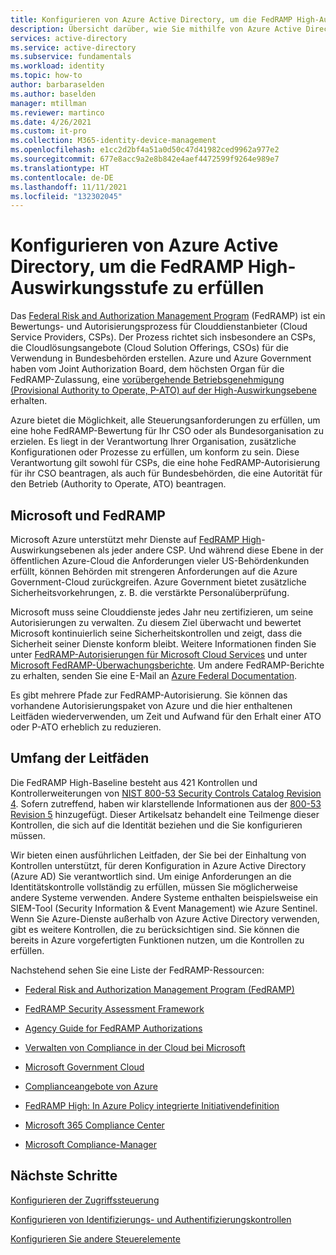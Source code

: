 ```yaml
---
title: Konfigurieren von Azure Active Directory, um die FedRAMP High-Auswirkungsstufe zu erfüllen
description: Übersicht darüber, wie Sie mithilfe von Azure Active Directory eine FedRAMP High-Auswirkungsstufe für Ihre Organisation erreichen können.
services: active-directory
ms.service: active-directory
ms.subservice: fundamentals
ms.workload: identity
ms.topic: how-to
author: barbaraselden
ms.author: baselden
manager: mtillman
ms.reviewer: martinco
ms.date: 4/26/2021
ms.custom: it-pro
ms.collection: M365-identity-device-management
ms.openlocfilehash: e1cc2d2bf4a51a0d50c47d41982ced9962a977e2
ms.sourcegitcommit: 677e8acc9a2e8b842e4aef4472599f9264e989e7
ms.translationtype: HT
ms.contentlocale: de-DE
ms.lasthandoff: 11/11/2021
ms.locfileid: "132302045"
---
```

# <a name="configure-azure-active-directory-to-meet-fedramp-high-impact-level"></a>Konfigurieren von Azure Active Directory, um die FedRAMP High-Auswirkungsstufe zu erfüllen

Das [Federal Risk and Authorization Management Program](https://www.fedramp.gov/) (FedRAMP) ist ein Bewertungs- und Autorisierungsprozess für Clouddienstanbieter (Cloud Service Providers, CSPs). Der Prozess richtet sich insbesondere an CSPs, die Cloudlösungsangebote (Cloud Solution Offerings, CSOs) für die Verwendung in Bundesbehörden erstellen. Azure und Azure Government haben vom Joint Authorization Board, dem höchsten Organ für die FedRAMP-Zulassung, eine [vorübergehende Betriebsgenehmigung (Provisional Authority to Operate, P-ATO) auf der High-Auswirkungsebene](/compliance/regulatory/offering-fedramp) erhalten.

Azure bietet die Möglichkeit, alle Steuerungsanforderungen zu erfüllen, um eine hohe FedRAMP-Bewertung für Ihr CSO oder als Bundesorganisation zu erzielen. Es liegt in der Verantwortung Ihrer Organisation, zusätzliche Konfigurationen oder Prozesse zu erfüllen, um konform zu sein. Diese Verantwortung gilt sowohl für CSPs, die eine hohe FedRAMP-Autorisierung für ihr CSO beantragen, als auch für Bundesbehörden, die eine Autorität für den Betrieb (Authority to Operate, ATO) beantragen. 

## <a name="microsoft-and-fedramp"></a>Microsoft und FedRAMP 

Microsoft Azure unterstützt mehr Dienste auf [FedRAMP High](../../azure-government/compliance/azure-services-in-fedramp-auditscope.md)-Auswirkungsebenen als jeder andere CSP. Und während diese Ebene in der öffentlichen Azure-Cloud die Anforderungen vieler US-Behördenkunden erfüllt, können Behörden mit strengeren Anforderungen auf die Azure Government-Cloud zurückgreifen. Azure Government bietet zusätzliche Sicherheitsvorkehrungen, z. B. die verstärkte Personalüberprüfung. 

Microsoft muss seine Clouddienste jedes Jahr neu zertifizieren, um seine Autorisierungen zu verwalten. Zu diesem Ziel überwacht und bewertet Microsoft kontinuierlich seine Sicherheitskontrollen und zeigt, dass die Sicherheit seiner Dienste konform bleibt. Weitere Informationen finden Sie unter [FedRAMP-Autorisierungen für Microsoft Cloud Services](https://marketplace.fedramp.gov/) und unter [Microsoft FedRAMP-Überwachungsberichte](https://aka.ms/MicrosoftFedRAMPAuditDocuments). Um andere FedRAMP-Berichte zu erhalten, senden Sie eine E-Mail an [Azure Federal Documentation](mailto:AzFedDoc@microsoft.com).

Es gibt mehrere Pfade zur FedRAMP-Autorisierung. Sie können das vorhandene Autorisierungspaket von Azure und die hier enthaltenen Leitfäden wiederverwenden, um Zeit und Aufwand für den Erhalt einer ATO oder P-ATO erheblich zu reduzieren. 

## <a name="scope-of-guidance"></a>Umfang der Leitfäden

Die FedRAMP High-Baseline besteht aus 421 Kontrollen und Kontrollerweiterungen von [NIST 800-53 Security Controls Catalog Revision 4](https://csrc.nist.gov/publications/detail/sp/800-53/rev-4/final). Sofern zutreffend, haben wir klarstellende Informationen aus der [800-53 Revision 5](https://csrc.nist.gov/publications/detail/sp/800-53/rev-5/final) hinzugefügt. Dieser Artikelsatz behandelt eine Teilmenge dieser Kontrollen, die sich auf die Identität beziehen und die Sie konfigurieren müssen. 

Wir bieten einen ausführlichen Leitfaden, der Sie bei der Einhaltung von Kontrollen unterstützt, für deren Konfiguration in Azure Active Directory (Azure AD) Sie verantwortlich sind. Um einige Anforderungen an die Identitätskontrolle vollständig zu erfüllen, müssen Sie möglicherweise andere Systeme verwenden. Andere Systeme enthalten beispielsweise ein SIEM-Tool (Security Information & Event Management) wie Azure Sentinel. Wenn Sie Azure-Dienste außerhalb von Azure Active Directory verwenden, gibt es weitere Kontrollen, die zu berücksichtigen sind. Sie können die bereits in Azure vorgefertigten Funktionen nutzen, um die Kontrollen zu erfüllen.

Nachstehend sehen Sie eine Liste der FedRAMP-Ressourcen:

* [Federal Risk and Authorization Management Program (FedRAMP)](https://www.fedramp.gov/)

* [FedRAMP Security Assessment Framework](https://www.fedramp.gov/assets/resources/documents/FedRAMP_Security_Assessment_Framework.pdf)

* [Agency Guide for FedRAMP Authorizations](https://www.fedramp.gov/assets/resources/documents/Agency_Guide_for_Reuse_of_FedRAMP_Authorizations.pdf)

* [Verwalten von Compliance in der Cloud bei Microsoft](https://www.microsoft.com/trustcenter/common-controls-hub)

* [Microsoft Government Cloud](https://go.microsoft.com/fwlink/p/?linkid=2087246)

* [Complianceangebote von Azure](https://aka.ms/azurecompliance)

* [FedRAMP High: In Azure Policy integrierte Initiativendefinition](../../governance/policy/samples/fedramp-high.md)

* [Microsoft 365 Compliance Center](/microsoft-365/compliance/microsoft-365-compliance-center)

* [Microsoft Compliance-Manager](/microsoft-365/compliance/compliance-manager)

## <a name="next-steps"></a>Nächste Schritte

[Konfigurieren der Zugriffssteuerung](fedramp-access-controls.md)

[Konfigurieren von Identifizierungs- und Authentifizierungskontrollen](fedramp-identification-and-authentication-controls.md)

[Konfigurieren Sie andere Steuerelemente](fedramp-other-controls.md)
